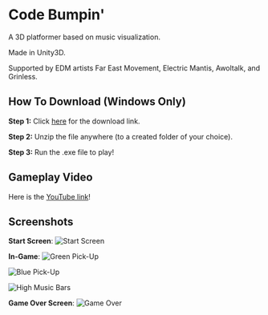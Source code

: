 # Code Bumpin'
A 3D platformer based on music visualization. 

Made in Unity3D.

Supported by EDM artists Far East Movement, Electric Mantis, Awoltalk, and Grinless.

## How To Download (Windows Only)

**Step 1:** Click [here](https://drive.google.com/open?id=0B4-kSsqw1xmKQ25JMHJSeE8yNjg) for the download link.

**Step 2:** Unzip the file anywhere (to a created folder of your choice).

**Step 3:** Run the .exe file to play!

## Gameplay Video

Here is the [YouTube link](https://www.youtube.com/watch?v=Yfn3moFHb3s&feature=youtu.be)! 

## Screenshots

**Start Screen**:
![Start Screen](https://github.com/jurcaua/github_image_hosting/blob/master/Code%20Bumpin'/code-bumpin-v3%202017-01-23%2019-51-19-10.bmp "Start Screen")

**In-Game**:
![Green Pick-Up](https://github.com/jurcaua/github_image_hosting/blob/master/Code%20Bumpin'/code-bumpin-v3%202017-01-23%2019-51-40-20.bmp "Green Pick-Up")

![Blue Pick-Up](https://github.com/jurcaua/github_image_hosting/blob/master/Code%20Bumpin'/code-bumpin-v3%202017-01-23%2019-51-54-80.bmp "Blue Pick-Up")

![High Music Bars](https://github.com/jurcaua/github_image_hosting/blob/master/Code%20Bumpin'/code-bumpin-v3%202017-01-23%2019-52-27-71.bmp "High Music Bars")

**Game Over Screen**:
![Game Over](https://github.com/jurcaua/github_image_hosting/blob/master/Code%20Bumpin'/code-bumpin-v3%202017-01-23%2019-54-35-68.bmp "Game Over")
